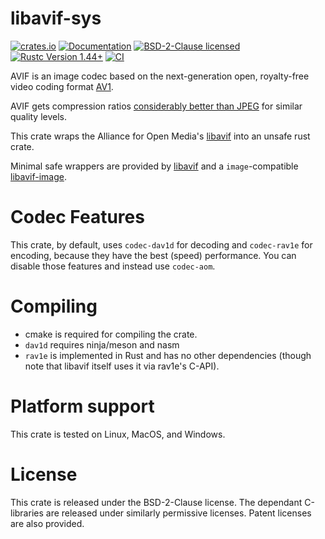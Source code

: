 # libavif-sys

[![crates.io](https://img.shields.io/crates/v/libavif-sys.svg)](https://crates.io/crates/libavif-sys)
[![Documentation](https://docs.rs/libavif-sys/badge.svg)](https://docs.rs/libavif-sys)
[![BSD-2-Clause licensed](https://img.shields.io/crates/l/libavif-sys.svg)](../LICENSE)
[![Rustc Version 1.44+](https://img.shields.io/badge/rustc-1.44+-lightgray.svg)](https://blog.rust-lang.org/2020/06/04/Rust-1.44.0.html)
[![CI](https://github.com/njaard/libavif-rs/workflows/CI/badge.svg)](https://github.com/njaard/libavif-rs/actions?query=workflow%3ACI)

AVIF is an image codec based on the next-generation
open, royalty-free video coding format [AV1](https://en.wikipedia.org/wiki/AV1).

AVIF gets compression ratios [considerably better than JPEG](https://netflixtechblog.com/avif-for-next-generation-image-coding-b1d75675fe4)
for similar quality levels.

This crate wraps the Alliance for Open Media's [libavif](https://github.com/AOMediaCodec/libavif)
into an unsafe rust crate.

Minimal safe wrappers are provided by [libavif](https://crates.io/crates/libavif) and
a `image`-compatible [libavif-image](https://crates.io/crates/libavif-image).

# Codec Features
This crate, by default, uses `codec-dav1d` for decoding and `codec-rav1e` for encoding, because
they have the best (speed) performance. You can disable those features and instead use `codec-aom`.

# Compiling
* cmake is required for compiling the crate.
* `dav1d` requires ninja/meson and nasm
* `rav1e` is implemented in Rust and has no other dependencies (though note that libavif itself
uses it via rav1e's C-API).

# Platform support
This crate is tested on Linux, MacOS, and Windows.

# License
This crate is released under the BSD-2-Clause license. The dependant
C-libraries are released under similarly permissive licenses. Patent 
licenses are also provided.


